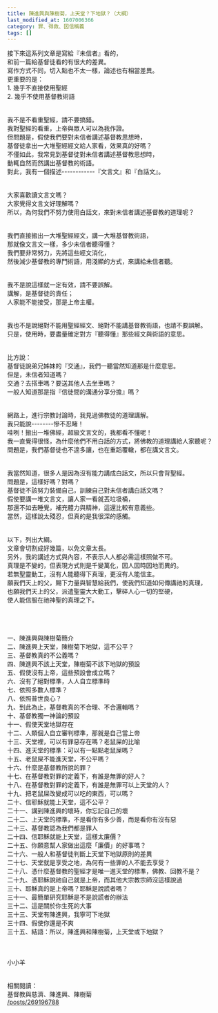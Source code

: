 ```yaml
---
title: 陳進興與陳樹菊，上天堂？下地獄？（大綱）
last_modified_at: 1607006366
category: 罪、得救、因信稱義
tags: []
---
```


<div>接下來這系列文章是寫給『未信者』看的，</div>
<div>和前一篇給基督徒看的有很大的差異。</div>
<div>寫作方式不同，切入點也不太一樣，論述也有相當差異。</div>
<div>更重要的是：</div>
<div>1.<span style="white-space:pre"> </span>幾乎不直接使用聖經</div>
<div>2.<span style="white-space:pre"> </span>幾乎不使用基督教術語</div>
<div> </div>
<div> </div>
<div>我不是不看重聖經，請不要搞錯。</div>
<div>我對聖經的看重，上帝與眾人可以為我作證。</div>
<div>但問題是，假使我們要對未信者講述基督教思想時，</div>
<div>基督徒拿出一大堆聖經經文給人家看，效果真的好嗎？</div>
<div>不僅如此，我常見到基督徒對未信者講述基督教思想時，</div>
<div>動輒自然而然講出基督教的術語。</div>
<div>對此，我有一個描述------------『文言文』和『白話文』。</div>
<div> </div>
<div> </div>
<div>大家喜歡讀文言文嗎？</div>
<div>大家覺得文言文好理解嗎？</div>
<div>所以，為何我們不努力使用白話文，來對未信者講述基督教的道理呢？</div>
<div> </div>
<div> </div>
<div>我們直接搬出一大堆聖經經文，講一大堆基督教術語，</div>
<div>那就像文言文一樣，多少未信者聽得懂？</div>
<div>我們要非常努力，先將這些經文消化，</div>
<div>然後減少基督教的專門術語，用淺顯的方式，來講給未信者聽。</div>
<div> </div>
<div> </div>
<div>我不是說這樣就一定有效，請不要誤解。</div>
<div>講解，是基督徒的責任；</div>
<div>人家能不能接受，那是上帝主權。</div>
<div> </div>
<div> </div>
<div>我也不是說絕對不能用聖經經文、絕對不能講基督教術語，也請不要誤解。</div>
<div>只是，使用時，要盡量確定對方『聽得懂』那些經文與術語的意思。</div>
<div> </div>
<div> </div>
<div>比方說：</div>
<div>基督徒說弟兄姊妹的『交通』，我們一聽當然知道那是什麼意思。</div>
<div>但是，未信者知道嗎？</div>
<div>交通？去搭車嗎？要送其他人去坐車嗎？</div>
<div>一般人知道那是指『信徒間的溝通分享分擔』嗎？</div>
<div> </div>
<div> </div>
<div>網路上，進行宗教討論時，我見過佛教徒的道理講解。</div>
<div>我只能說--------慘不忍睹！</div>
<div>哇咧！搬出一堆佛經，超級文言文的，我都看不懂呢！</div>
<div>我一直覺得很怪，為什麼他們不用白話的方式，將佛教的道理講給人家聽呢？</div>
<div>問題是，我們基督徒也不遑多讓，也在重蹈覆轍，都在講文言文。</div>
<div> </div>
<div> </div>
<div>我當然知道，很多人是因為沒有能力講成白話文，所以只會背聖經。</div>
<div>問題是，這樣好嗎？對嗎？</div>
<div>基督徒不該努力裝備自己，訓練自己對未信者講白話文嗎？</div>
<div>假使要講一堆文言文，讓人家一看就丟垃圾桶，</div>
<div>那還不如去睡覺，補充體力與精神，這還比較有意義些。</div>
<div>當然，這樣說太殘忍，但真的是我很深的感觸。</div>
<div> </div>
<div> </div>
<div>以下，列出大綱。</div>
<div>文章會切割成好幾篇，以免文章太長。</div>
<div>另外，我的講述方式與內容，不表示人人都必需這樣照做不可。</div>
<div>真理是不變的，但表現方式則是千變萬化，因人因時因地而異的。</div>
<div>若無聖靈動工，沒有人能聽得下真理，更沒有人能信主。</div>
<div>願我們天上的父，賜下力量與智慧給我們，使我們知道如何傳講祂的真理，</div>
<div>也願我們天上的父，派遣聖靈大大動工，擊碎人心一切的堅硬，</div>
<div>使人能信服在祂神聖的真理之下。</div>
<div> </div>
<div> </div>
<div> </div>
<div> </div>
<div>一、陳進興與陳樹菊簡介</div>
<div>二、陳進興上天堂，陳樹菊下地獄，這不公平？</div>
<div>三、基督教真的不公義嗎？</div>
<div>四、陳進興不該上天堂，陳樹菊不該下地獄的預設</div>
<div>五、假使沒有上帝，這些預設會成立嗎？</div>
<div>六、沒有了絕對標準，人人自立標準時</div>
<div>七、依照多數人標準？</div>
<div>八、依照普世良心？</div>
<div>九、到此為止，基督教真的不合理、不合邏輯嗎？</div>
<div>十、基督教獨一神論的預設</div>
<div>十一、假使天堂地獄存在</div>
<div>十二、人類個人自立審判標準，那就是自己當上帝</div>
<div>十三、天堂裡，可以有罪惡存在嗎？老鼠屎的比喻</div>
<div>十四、進天堂的標準：可以有一點點老鼠屎嗎？</div>
<div>十五、老鼠屎不能進天堂，不公平嗎？</div>
<div>十六、什麼是基督教所說的罪？</div>
<div>十七、在基督教對罪的定義下，有誰是無罪的好人？</div>
<div>十八、在基督教對罪的定義下，有誰是無罪可以上天堂的人？</div>
<div>十九、把老鼠屎改變成可以吃的東西，可以嗎？</div>
<div>二十、信耶穌就能上天堂，這不公平？</div>
<div>二十一、講到陳進興的壞時，你忘記自己的壞</div>
<div>二十二、上天堂的標準，不是看你有多少善，而是看你有沒有惡</div>
<div>二十三、基督教認為我們都是罪人</div>
<div>二十四、信耶穌就能上天堂，這樣太廉價？</div>
<div>二十五、你願意幫人家做出這麼「廉價」的好事嗎？</div>
<div>二十六、一般人和基督徒判斷上天堂下地獄原則的差異</div>
<div>二十七、天堂就是享受之地，為何有一些罪的人不能去享受？</div>
<div>二十八、憑什麼基督教的聖經才是唯一進天堂的標準，佛教、回教不是？</div>
<div>二十九、憑耶穌說祂自己就是上帝，而其他大宗教宗師沒這樣說過</div>
<div>三十、耶穌真的是上帝嗎？耶穌是說謊者嗎？</div>
<div>三十一、最簡單研究耶穌是不是說謊者的辦法</div>
<div>三十二、這是關於你生死的大事</div>
<div>三十三、天堂有陳進興，我寧可下地獄</div>
<div>三十四、假使你還是不爽</div>
<div>三十五、結語：所以，陳進興和陳樹菊，上天堂或下地獄？</div>
<div> </div>
<div> </div>
<div> </div>
<div>小小羊</div>
<div> </div>
<div> </div>
<div>相關閱讀：<br/>
基督教與慈濟、陳進興、陳樹菊<br/>
<a href="/posts/269196788" target="_blank">/posts/269196788</a></div>
<div> </div>
<div> </div>
<div> </div>
